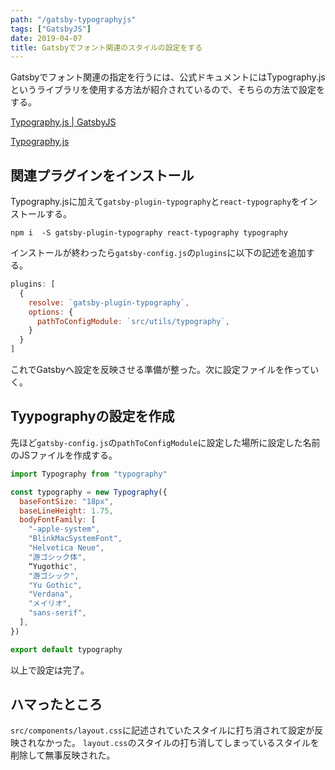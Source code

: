 ```yaml
---
path: "/gatsby-typographyjs"
tags: ["GatsbyJS"]
date: 2019-04-07
title: Gatsbyでフォント関連のスタイルの設定をする
---
```


Gatsbyでフォント関連の指定を行うには、公式ドキュメントにはTypography.jsというライブラリを使用する方法が紹介されているので、そちらの方法で設定をする。

[Typography.js | GatsbyJS](https://www.gatsbyjs.org/docs/typography-js/)

[Typography.js](http://kyleamathews.github.io/typography.js/)

## 関連プラグインをインストール
Typography.jsに加えて`gatsby-plugin-typography`と`react-typography`をインストールする。

```shell
npm i  -S gatsby-plugin-typography react-typography typography
```

インストールが終わったら`gatsby-config.js`の`plugins`に以下の記述を追加する。

```javascript
plugins: [
  {
    resolve: `gatsby-plugin-typography`,
    options: {
      pathToConfigModule: `src/utils/typography`,
    }
  }
]
```

これでGatsbyへ設定を反映させる準備が整った。次に設定ファイルを作っていく。

## Tyypographyの設定を作成

先ほど`gatsby-config.js`の`pathToConfigModule`に設定した場所に設定した名前のJSファイルを作成する。

```javascript
import Typography from "typography"

const typography = new Typography({
  baseFontSize: "18px",
  baseLineHeight: 1.75,
  bodyFontFamily: [
    "-apple-system",
    "BlinkMacSystemFont",
    "Helvetica Neue",
    "游ゴシック体",
    “Yugothic",
    "游ゴシック",
    "Yu Gothic",
    "Verdana",
    "メイリオ",
    "sans-serif",
  ],
})

export default typography
```

以上で設定は完了。

## ハマったところ
`src/components/layout.css`に記述されていたスタイルに打ち消されて設定が反映されなかった。
`layout.css`のスタイルの打ち消してしまっているスタイルを削除して無事反映された。